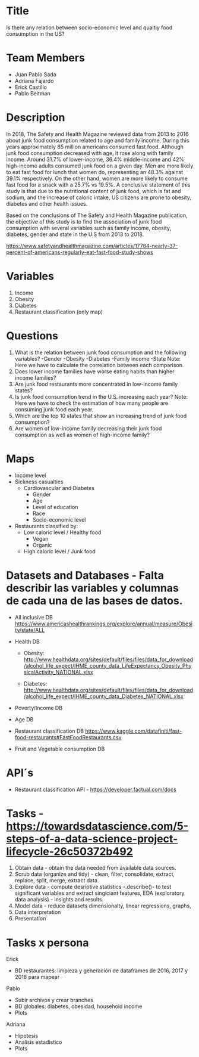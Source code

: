 # Title
Is there any relation between socio-economic level and qualtiy food consumption in the US?

# Team Members 
- Juan Pablo Sada
- Adriana Fajardo
- Erick Castillo 
- Pablo Beitman

# Description  

In 2018, The Safety and Health Magazine reviewed data from 2013 to 2016 about junk food consumption related to age and family income. During this years approximately 85 million americans consumed fast food. Although junk food consumption decreased with age, it rose along with family income.
Around 31.7% of lower-income, 36.4% middle-income and 42% high-income adults consumed junk food on a given day.
Men are more likely to eat fast food for lunch that women do, representing an 48.3% against 39.1% respectively. On the other hand, women are more likely to consume fast food for a snack with a 25.7% vs 19.5%.
A conclusive statement of this study is that due to the nutritional content of junk food, which is fat and sodium, and the increase of caloric intake, US citizens are prone to obesity, diabetes and other health issues.


Based on the conclusions of The Safety and Health Magazine publication, the objective of this study is to find the association of junk food consumption with several variables such as family income, obesity, diabetes, gender and state in the U.S from 2013 to 2018. 

https://www.safetyandhealthmagazine.com/articles/17784-nearly-37-percent-of-americans-regularly-eat-fast-food-study-shows


# Variables
1) Income
2) Obesity
3) Diabetes
4) Restaurant classification (only map)
       
# Questions
1) What is the relation between junk food consumption and the following variables?
    -Gender
    -Obesity
    -Diabetes
    -Family income
    -State
Note: Here we have to calculate the correlation between each comparison.
2) Does lower income families have worse eating habits than higher income families?
3) Are junk food restaurants more concentrated in low-income family states?
4) Is junk food consumption trend in the U.S. increasing each year?
Note: Here we have to check the estimation of how many people are consuming junk food each year.
5) Which are the top 10 states that show an increasing trend of junk food consumption?
6) Are women of low-income family decreasing their junk food consumption as well as women of high-income family?


# Maps
- Income level
- Sickness casualties 
    - Cardiovascular and Diabetes
       - Gender
       - Age
       - Level of education
       - Race
       - Socio-economic level
- Restaurants classified by:
    - Low caloric level / Healthy food
        - Vegan
        - Organic 
    - High caloric level / Junk food
        
        
# Datasets and Databases - Falta describir las variables y columnas de cada una de las bases de datos.

- All inclusive DB
https://www.americashealthrankings.org/explore/annual/measure/Obesity/state/ALL
- Health DB
    - Obesity:        http://www.healthdata.org/sites/default/files/files/data_for_download/alcohol_life_expect/IHME_county_data_LifeExpectancy_Obesity_PhysicalActivity_NATIONAL.xlsx


    - Diabetes: 
http://www.healthdata.org/sites/default/files/files/data_for_download/alcohol_life_expect/IHME_county_data_Diabetes_NATIONAL.xlsx

- Poverty/Income DB

- Age DB

- Restaurant classification DB
 https://www.kaggle.com/datafiniti/fast-food-restaurants#FastFoodRestaurants.csv

- Fruit and Vegetable consumption DB


# API´s
- Restaurant classification API - https://developer.factual.com/docs

# Tasks - https://towardsdatascience.com/5-steps-of-a-data-science-project-lifecycle-26c50372b492
  1. Obtain data - obtain the data needed from available data sources.
  2. Scrub data (organize and tidy) - clean, filter, consolidate, extract, replace, split, merge, extract data.
  3. Explore data - compute desriptive statistics -.describe()- to test significant variables and extract singiciant features, EDA (exploratory data analysis) - insights and results.
  4. Model data - reduce datasets dimensionalty, linear regressions, graphs, 
  5. Data interpretation
  6. Presentation 
 
   
# Tasks x persona
Erick
 - BD restaurantes: limpieza y generación de dataframes de 2016, 2017 y 2018 para mapear 
 
Pablo
 - Subir archivos y crear branches 
 - BD globales: diabetes, obesidad, household income 
 - Plots

Adriana
 - Hipotesis 
 - Analisis estadistico 
 - Plots

